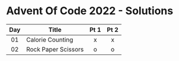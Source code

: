 # Advent Of Code 2022 - Solutions

|  Day  | Title                | Pt 1  | Pt 2  |
| :---: | -------------------- | :---: | :---: |
|  01   | Calorie Counting     |   x   |   x   |
|  02   | Rock Paper Scissors  |   o   |   o   |


